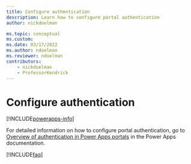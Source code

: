 ```yaml
---
title: Configure authentication
description: Learn how to configure portal authentication
author: nickdoelman

ms.topic: conceptual
ms.custom: 
ms.date: 03/17/2022
ms.author: ndoelman
ms.reviewer: ndoelman
contributors:
    - nickdoelman
    - ProfessorKendrick
---
```


# Configure authentication


[!INCLUDE[powerapps-info](../includes/cc-powerapps-info.md)]

For detailed information on how to configure portal authentication, go to [Overview of authentication in Power Apps portals](/powerapps/maker/portals/configure/configure-portal-authentication) in the Power Apps documentation.

[!INCLUDE[faq](../includes/cc-faqs.md)]